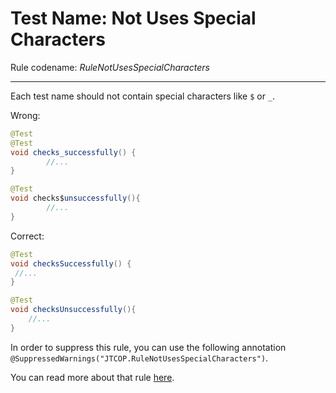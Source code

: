 # Test Name: Not Uses Special Characters

Rule codename: _RuleNotUsesSpecialCharacters_
___

Each test name should not contain special characters like `$` or `_`.

Wrong:
```java
@Test
@Test
void checks_successfully() {
        //...
}

@Test
void checks$unsuccessfully(){
        //...
}
```

Correct:
```java
@Test
void checksSuccessfully() {
 //...
}

@Test
void checksUnsuccessfully(){
    //...
}
```

In order to suppress this rule, you can use the following annotation
`@SuppressedWarnings("JTCOP.RuleNotUsesSpecialCharacters")`.

You can read more about that
rule [here](https://www.yegor256.com/2023/01/19/layout-of-tests.html#assertions).